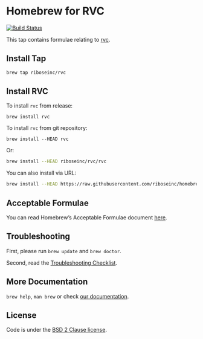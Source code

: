 # Homebrew for RVC

[![Build Status](https://travis-ci.org/riboseinc/homebrew-rvc.svg?branch=master)](https://travis-ci.org/riboseinc/homebrew-rvc)

This tap contains formulae relating to [rvc](https://github.com/riboseinc/rvc).

## Install Tap

``` sh
brew tap riboseinc/rvc
```

## Install RVC

To install `rvc` from release:

```
brew install rvc
```

To install `rvc` from git repository:

```
brew install --HEAD rvc
```

Or:

``` sh
brew install --HEAD riboseinc/rvc/rvc
```

You can also install via URL:

``` sh
brew install --HEAD https://raw.githubusercontent.com/riboseinc/homebrew-rvc/master/rvc.rb
```

## Acceptable Formulae

You can read Homebrew’s Acceptable Formulae document [here](https://github.com/Homebrew/brew/blob/master/docs/Acceptable-Formulae.md).

## Troubleshooting

First, please run `brew update` and `brew doctor`.

Second, read the [Troubleshooting Checklist](https://github.com/Homebrew/brew/blob/master/docs/Troubleshooting.md#troubleshooting).

## More Documentation

`brew help`, `man brew` or check [our documentation](https://github.com/Homebrew/brew/tree/master/docs#readme).

## License

Code is under the [BSD 2 Clause license](https://github.com/Homebrew/brew/tree/master/LICENSE.txt).

